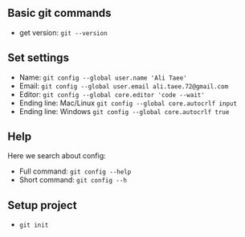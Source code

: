 
## Basic git commands

- get version: `git --version`

## Set settings 

- Name: `git config --global user.name 'Ali Taee'`
- Email:  `git config --global user.email ali.taee.72@gmail.com`
- Editor: `git config --global core.editor 'code --wait'`
- Ending line: Mac/Linux `git config --global core.autocrlf input`
- Ending line: Windows `git config --global core.autocrlf true`

## Help 

Here we search about config:

- Full command: `git config --help`
- Short command: `git config --h`

## Setup project

- `git init`